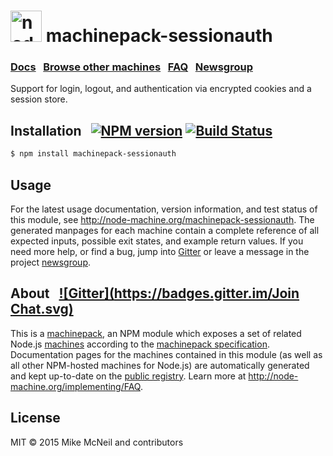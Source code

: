 <h1>
  <a href="http://node-machine.org" title="Node-Machine public registry"><img alt="node-machine logo" title="Node-Machine Project" src="http://node-machine.org/images/machine-anthropomorph-for-white-bg.png" width="50" /></a>
  machinepack-sessionauth
</h1>

### [Docs](http://node-machine.org/machinepack-sessionauth) &nbsp; [Browse other machines](http://node-machine.org/machinepacks) &nbsp;  [FAQ](http://node-machine.org/implementing/FAQ)  &nbsp;  [Newsgroup](https://groups.google.com/forum/?hl=en#!forum/node-machine)

Support for login, logout, and authentication via encrypted cookies and a session store.


## Installation &nbsp; [![NPM version](https://badge.fury.io/js/machinepack-sessionauth.svg)](http://badge.fury.io/js/machinepack-sessionauth) [![Build Status](https://travis-ci.org/treelinehq/machinepack-sessionauth.png?branch=master)](https://travis-ci.org/treelinehq/machinepack-sessionauth)

```sh
$ npm install machinepack-sessionauth
```

## Usage

For the latest usage documentation, version information, and test status of this module, see <a href="http://node-machine.org/machinepack-sessionauth" title="Support for login, logout, and authentication via encrypted cookies and a session store. (for node.js)">http://node-machine.org/machinepack-sessionauth</a>.  The generated manpages for each machine contain a complete reference of all expected inputs, possible exit states, and example return values.  If you need more help, or find a bug, jump into [Gitter](https://gitter.im/node-machine/general) or leave a message in the project [newsgroup](https://groups.google.com/forum/?hl=en#!forum/node-machine).

## About  &nbsp; [![Gitter](https://badges.gitter.im/Join Chat.svg)](https://gitter.im/node-machine/general?utm_source=badge&utm_medium=badge&utm_campaign=pr-badge&utm_content=badge)

This is a [machinepack](http://node-machine.org/machinepacks), an NPM module which exposes a set of related Node.js [machines](http://node-machine.org/spec/machine) according to the [machinepack specification](http://node-machine.org/spec/machinepack).
Documentation pages for the machines contained in this module (as well as all other NPM-hosted machines for Node.js) are automatically generated and kept up-to-date on the <a href="http://node-machine.org" title="Public machine registry for Node.js">public registry</a>.
Learn more at <a href="http://node-machine.org/implementing/FAQ" title="Machine Project FAQ (for implementors)">http://node-machine.org/implementing/FAQ</a>.

## License

MIT &copy; 2015 Mike McNeil and contributors

